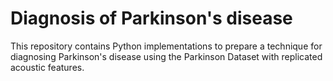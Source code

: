 # Diagnosis of Parkinson's disease
This repository contains Python implementations to prepare a technique for diagnosing Parkinson's disease using the Parkinson Dataset with replicated acoustic features.
